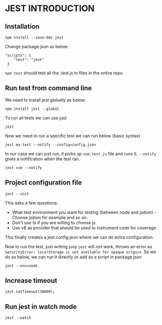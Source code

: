 # JEST INTRODUCTION

## Installation

```
npm install --save-dev jest
```

Change package.json as below:

```
"scripts": {
    "test": "jest"
 }
```

`npm test` should test all the .test.js in files in the entire repo.

## Run test from command line

We need to install jest globally as below:

```
npm install jest --global
```

To run all tests we can use just

```
jest
```

Now we need to run a specific test we can run below (basic syntax)

```
jest my-test --notify --config=config.json
```

In our case we can just run, it picks up `sum.test.js` file and runs it. `--notify` gives a notification when the test ran.

```
jest sum --notify
```

## Project configuration file

```
jest --init
```

This asks a few questions:

- What test environment you want for testing (between node and jsdom) - Choose jsdom for example and so on.
- Don't use ts if you are willing to choose js.
- Use v8 as provider that should be used to instrument code for coverage.

This finally creates a jest.config.json where we can do extra configuration.

Now to run the test, just writing jusy `jest` will not work, throws an error as `SecurityError: localStorage is not available for opaque origins`. So we do as below, we can run it directly or add as a script in package.json

```
jest --env=node
```

## Increase timeout

```
jest.setTimeout(30000);
```

## Run jest in watch mode

```
jest --watch
```
